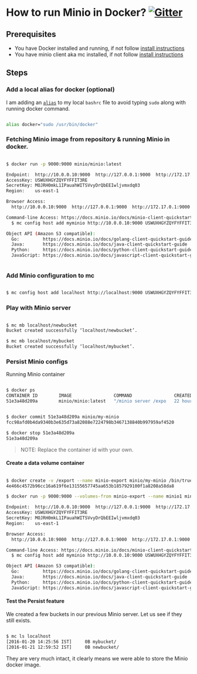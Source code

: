 # How to run Minio in Docker? [![Gitter](https://badges.gitter.im/Join%20Chat.svg)](https://gitter.im/minio/minio?utm_source=badge&utm_medium=badge&utm_campaign=pr-badge&utm_content=badge)

## Prerequisites

* You have Docker installed and running, if not follow [install instructions](https://docs.docker.com/engine/installation/ubuntulinux/)
* You have minio client aka mc installed, if not follow [install instructions](https://docs.minio.io/docs/minio-client-quickstart-guide)

## Steps

### Add a local alias for docker (optional)

I am adding an [``alias``](http://tldp.org/LDP/abs/html/aliases.html) to my local ``bashrc`` file to avoid typing ``sudo`` along with running docker command.

```sh

alias docker="sudo /usr/bin/docker"

```

### Fetching Minio image from repository & running Minio in docker.

```sh

$ docker run -p 9000:9000 minio/minio:latest

Endpoint:  http://10.0.0.10:9000  http://127.0.0.1:9000  http://172.17.0.1:9000
AccessKey: USWUXHGYZQYFYFFIT3RE
SecretKey: MOJRH0mkL1IPauahWITSVvyDrQbEEIwljvmxdq03
Region:    us-east-1

Browser Access:
  http://10.0.0.10:9000  http://127.0.0.1:9000  http://172.17.0.1:9000

Command-line Access: https://docs.minio.io/docs/minio-client-quickstart-guide
  $ mc config host add myminio http://10.0.0.10:9000 USWUXHGYZQYFYFFIT3RE MOJRH0mkL1IPauahWITSVvyDrQbEEIwljvmxdq03

Object API (Amazon S3 compatible):
  Go:         https://docs.minio.io/docs/golang-client-quickstart-guide
  Java:       https://docs.minio.io/docs/java-client-quickstart-guide
  Python:     https://docs.minio.io/docs/python-client-quickstart-guide
  JavaScript: https://docs.minio.io/docs/javascript-client-quickstart-guide



```

### Add Minio configuration to mc

```sh

$ mc config host add localhost http://localhost:9000 USWUXHGYZQYFYFFIT3RE MOJRH0mkL1IPauahWITSVvyDrQbEEIwljvmxdq03

```

### Play with Minio server

```sh

$ mc mb localhost/newbucket
Bucket created successfully ‘localhost/newbucket’.

$ mc mb localhost/mybucket
Bucket created successfully ‘localhost/mybucket’.

```

### Persist Minio configs

Running Minio container

```sh

$ docker ps
CONTAINER ID        IMAGE                COMMAND                CREATED             STATUS              PORTS                    NAMES
51e3a48d209a        minio/minio:latest   "/minio server /expo   22 hours ago        Up 22 hours         0.0.0.0:9000->9000/tcp   fervent_shockley

```

```sh

$ docker commit 51e3a48d209a minio/my-minio
fcc98afd0b4da9340b3e635d73a82088e7224798b3467138840b997959af4520

$ docker stop 51e3a48d209a
51e3a48d209a

```

> NOTE: Replace the container id with
>your own.

#### Create a data volume container

```sh

$ docker create -v /export --name minio-export minio/my-minio /bin/true
4e466c4572b96cc16a619f6e13155657745aa653b1857929100f1a8208a58da8

$ docker run -p 9000:9000 --volumes-from minio-export --name minio1 minio/my-minio

Endpoint:  http://10.0.0.10:9000  http://127.0.0.1:9000  http://172.17.0.1:9000
AccessKey: USWUXHGYZQYFYFFIT3RE
SecretKey: MOJRH0mkL1IPauahWITSVvyDrQbEEIwljvmxdq03
Region:    us-east-1

Browser Access:
  http://10.0.0.10:9000  http://127.0.0.1:9000  http://172.17.0.1:9000

Command-line Access: https://docs.minio.io/docs/minio-client-quickstart-guide
  $ mc config host add myminio http://10.0.0.10:9000 USWUXHGYZQYFYFFIT3RE MOJRH0mkL1IPauahWITSVvyDrQbEEIwljvmxdq03

Object API (Amazon S3 compatible):
  Go:         https://docs.minio.io/docs/golang-client-quickstart-guide
  Java:       https://docs.minio.io/docs/java-client-quickstart-guide
  Python:     https://docs.minio.io/docs/python-client-quickstart-guide
  JavaScript: https://docs.minio.io/docs/javascript-client-quickstart-guide

```

#### Test the Persist feature

We created a few buckets in our previous Minio server. Let us see if they still exists.

```sh

$ mc ls localhost
[2016-01-20 14:25:56 IST]     0B mybucket/
[2016-01-21 12:59:52 IST]     0B newbucket/

```

They are very much intact, it clearly means we were able to store the Minio docker image.
